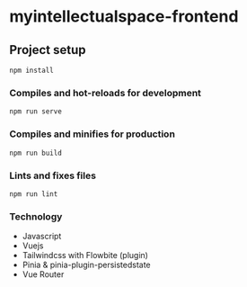 # myintellectualspace-frontend

## Project setup
```
npm install
```

### Compiles and hot-reloads for development
```
npm run serve
```

### Compiles and minifies for production
```
npm run build
```

### Lints and fixes files
```
npm run lint
```

### Technology
- Javascript
- Vuejs
- Tailwindcss with Flowbite (plugin)
- Pinia & pinia-plugin-persistedstate
- Vue Router